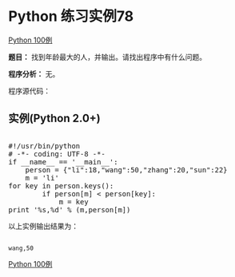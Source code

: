 Python 练习实例78
=============

 [Python 100例](python-100-examples.md)


 **题目：** 找到年龄最大的人，并输出。请找出程序中有什么问题。

 **程序分析：** 无。

 程序源代码：

  实例(Python 2.0+)
---------------

 <pre>

#!/usr/bin/python
# -*- coding: UTF-8 -*-
if __name__ == '__main__':
    person = {"li":18,"wang":50,"zhang":20,"sun":22}
    m = 'li'
for key in person.keys():
        if person[m] < person[key]:
            m = key
print '%s,%d' % (m,person[m])
</pre>

  以上实例输出结果为：


```

wang,50

```

 [Python 100例](python-100-examples.md)
